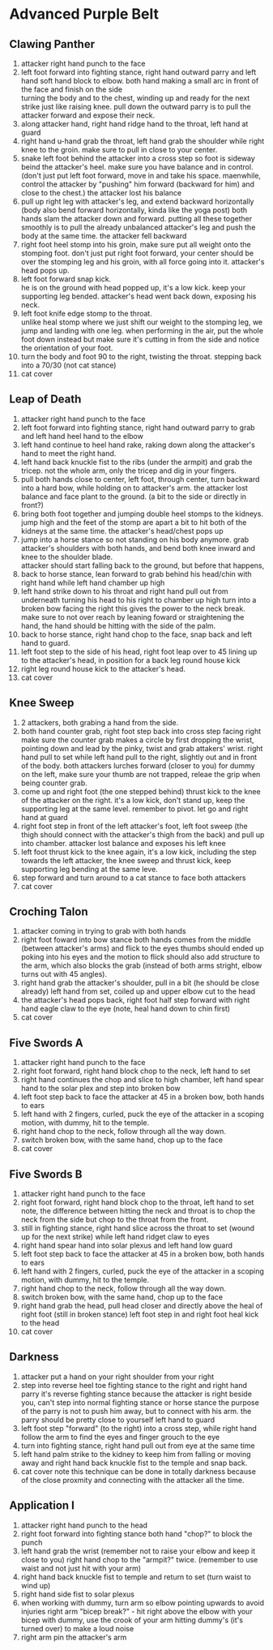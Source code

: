 # Advanced Purple Belt

## Clawing Panther

1. attacker right hand punch to the face
2. left foot forward into fighting stance, right hand outward parry and left hand soft hand block to elbow.
  both hand making a small arc in front of the face and finish on the side  
  turning the body and to the chest, winding up and ready for the next strike just like raising knee.
  pull down the outward parry is to pull the attacker forward and expose their neck.
3. along attacker hand, right hand ridge hand to the throat, left hand at guard
4. right hand u-hand grab the throat, left hand grab the shoulder while right knee to the groin.
  make sure to pull in close to your center.
5. snake left foot behind the attacker into a cross step so foot is sideway beind the attacker's heel.
  make sure you have balance and in control.  
  (don't just put left foot forward, move in and take his space.
  maenwhile, control the attacker by "pushing" him forward (backward for him) and close to the chest.)
  the attacker lost his balance
6. pull up right leg with attacker's leg, and extend backward horizontally (body also bend forward horizontally, kinda like the yoga post)
  both hands slam the attacker down and forward.
  putting all these together smoothly is to pull the already unbalanced attacker's leg and push the body at the same time.
  the attacker fell backward
7. right foot heel stomp into his groin, make sure put all weight onto the stomping foot.
  don't just put right foot forward, your center should be over the stomping leg and his groin, with all force going into it.
  attacker's head pops up.
8. left foot forward snap kick.  
  he is on the ground with head popped up, it's a low kick.  keep your supporting leg bended.
   attacker's head went back down, exposing his neck.
9. left foot knife edge stomp to the throat.  
  unlike heal stomp where we just shift our weight to the stomping leg, we jump and landing with one leg.
  when performing in the air, put the whole foot down instead but make sure it's cutting in from the side and notice the orientation of your foot.
10. turn the body and foot 90 to the right, twisting the throat.  stepping back into a 70/30 (not cat stance)
11. cat cover

## Leap of Death

1. attacker right hand punch to the face
2. left foot forward into fighting stance, right hand outward parry to grab and left hand heel hand to the elbow
3. left hand continue to heel hand rake, raking down along the attacker's hand to meet the right hand.
4. left hand back knuckle fist to the ribs (under the armpit) and grab the tricep.
  not the whole arm, only the tricep and dig in your fingers.
5. pull both hands close to center, left foot, through center, turn backward into a hard bow, while holding on to attacker's arm.
  the attacker lost balance and face plant to the ground. (a bit to the side or directly in front?)
6. bring both foot together and jumping double heel stomps to the kidneys.
  jump high and the feet of the stomp are apart a bit to hit both of the kidneys at the same time.
  the attacker's head/chest pops up
7. jump into a horse stance so not standing on his body anymore.
  grab attacker's shoulders with both hands, and bend both knee inward and knee to the shoulder blade.  
  attacker should start falling back to the ground, but before that happens,
8. back to horse stance, lean forward to grab behind his head/chin with right hand while left hand chamber up high
9. left hand strike down to his throat and right hand pull out from underneath turning his head to his right to chamber up high
  turn into a broken bow facing the right
  this gives the power to the neck break.
  make sure to not over reach by leaning foward or straightening the hand, the hand should be hitting with the side of the palm.
10. back to horse stance, right hand chop to the face, snap back and left hand to guard.
11. left foot step to the side of his head, right foot leap over to 45 lining up to the attacker's head, in position for a back leg round house kick
12. right leg round house kick to the attacker's head.  
13. cat cover

## Knee Sweep

1. 2 attackers, both grabing a hand from the side.
2. both hand counter grab, right foot step back into cross step facing right
  make sure the counter grab makes a circle by first dropping the wrist, pointing down and lead by the pinky, twist and grab attakers' wrist.
  right hand pull to set while left hand pull to the right, slightly out and in front of the body.
  both attackers lurches forward (closer to you)
  for dummy on the left, make sure your thumb are not trapped, releae the grip when being counter grab.
3. come up and right foot (the one stepped behind) thrust kick to the knee of the attacker on the right.
  it's a low kick, don't stand up, keep the supporting leg at the same level.  remember to pivot.
  let go and right hand at guard
4. right foot step in front of the left attacker's foot, left foot sweep (the thigh should connect with the attacker's thigh from the back) and pull up into chamber.
  attacker lost balance and exposes his left knee
5. left foot thrust kick to the knee
  again, it's a low kick, including the step towards the left attacker, the knee sweep and thrust kick, keep supporting leg bending at the same leve.
6. step forward and turn around to a cat stance to face both attackers
7. cat cover

## Croching Talon

1. attacker coming in trying to grab with both hands
2. right foot foward into bow stance
  both hands comes from the middle (between attacker's arms) and flick to the eyes
  thumbs should ended up poking into his eyes
  and the motion to flick should also add structure to the arm, which also blocks the grab (instead of both arms stright, elbow turns out with 45 angles).
3. right hand grab the attacker's shoulder, pull in a bit (he should be close already)
  left hand from set, coiled up and upper elbow cut to the head
4. the attacker's head pops back, right foot half step forward with right hand eagle claw to the eye (note, heal hand down to chin first)
5. cat cover

## Five Swords A

1. attacker right hand punch to the face
2. right foot forward, right hand block chop to the neck, left hand to set
3. right hand continues the chop and slice to high chamber, left hand spear hand to the solar plex and step into broken bow
4. left foot step back to face the attacker at 45 in a broken bow, both hands to ears
5. left hand with 2 fingers, curled, puck the eye of the attacker in a scoping motion, with dummy, hit to the temple.
6. right hand chop to the neck, follow through all the way down.
7. switch broken bow, with the same hand, chop up to the face
8. cat cover

## Five Swords B

1. attacker right hand punch to the face
2. right foot forward, right hand block chop to the throat, left hand to set
  note, the difference between hitting the neck and throat is to chop the neck from the side but chop to the throat from the front.
3. still in fighting stance, right hand slice across the throat to set (wound up for the next strike)  while left hand ridget claw to eyes
4. right hand spear hand into solar plexus and left hand low guard
5. left foot step back to face the attacker at 45 in a broken bow, both hands to ears
6. left hand with 2 fingers, curled, puck the eye of the attacker in a scoping motion, with dummy, hit to the temple.
7. right hand chop to the neck, follow through all the way down.
8. switch broken bow, with the same hand, chop up to the face
9. right hand grab the head, pull head closer and directly above the heal of right foot (still in broken stance)
  left foot step in and right foot heal kick to the head
10. cat cover

## Darkness

1. attacker put a hand on your right shoulder from your right
2. step into reverse heel toe fighting stance to the right and right hand parry
  it's reverse fighting stance because the attacker is right beside you, can't step into normal fighting stance or horse stance
  the purpose of the parry is not to push him away, but to connect with his arm.
  the parry should be pretty close to yourself
  left hand to guard
3. left foot step "forward" (to the right) into a cross step, while right hand follow the arm to find the eyes and finger grouch to the eye
4. turn into fighting stance, right hand pull out from eye at the same time
5. left hand palm strike to the kidney to keep him from falling or moving away and 
  right hand back knuckle fist to the temple and snap back.
6. cat cover
  note this technique can be done in totally darkness because of the close proxmity and connecting with the attacker all the time.

## Application I

1. attacker right hand punch to the head
2. right foot forward into fighting stance
  both hand "chop?" to block the punch
3. left hand grab the wrist (remember not to raise your elbow and keep it close to you)
  right hand chop to the "armpit?" twice.  (remember to use waist and not just hit with your arm)
4. right hand back knuckle fist to temple and return to set (turn waist to wind up)
5. right hand side fist to solar plexus
6. when working with dummy, turn arm so elbow pointing upwards to avoid injuries
  right arm "bicep break?" - hit right above the elbow with your bicep
  with dummy, use the crook of your arm hitting dummy's (it's turned over) to make a loud noise
7. right arm pin the attacker's arm 

